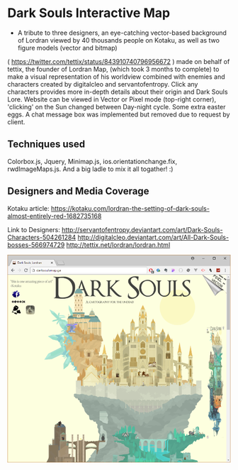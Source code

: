 # Dark Souls Interactive Map
- A tribute to three designers, an eye-catching vector-based background of Lordran viewed by 40 thousands people on Kotaku, as well as two figure models (vector and bitmap)

( https://twitter.com/tettix/status/843910740796956672 ) made on behalf of tettix, the founder of Lordran Map, (which took 3 months to complete) to make a visual representation of his worldview combined with enemies and characters created by digitalcleo and servantofentropy. Click any characters provides more in-depth details about their origin and Dark Souls Lore. Website can be viewed in Vector or Pixel mode (top-right corner), 'clicking' on the Sun changed between Day-night cycle. Some extra easter eggs. A chat message box was implemented but removed due to request by client. 

## Techniques used
Colorbox.js, Jquery, Minimap.js, ios.orientationchange.fix, rwdImageMaps.js. And a big ladle to mix it all togather! :)

## Designers and Media Coverage

Kotaku article: https://kotaku.com/lordran-the-setting-of-dark-souls-almost-entirely-red-1682735168

Link to Designers:
http://servantofentropy.deviantart.com/art/Dark-Souls-Characters-504261284
http://digitalcleo.deviantart.com/art/All-Dark-Souls-bosses-566974729
http://tettix.net/lordran/lordran.html

![](header.jpg)
